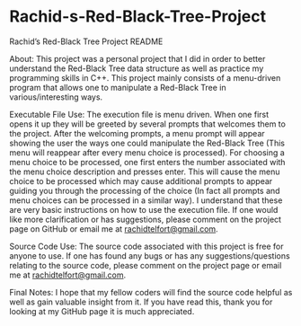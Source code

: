 # Rachid-s-Red-Black-Tree-Project

Rachid’s Red-Black Tree Project README

About: This project was a personal project that I did in order to better understand the Red-Black Tree data structure as well as practice my programming skills in C++. This project mainly consists of a menu-driven program that allows one to manipulate a Red-Black Tree in various/interesting ways.
	
Executable File Use: The execution file is menu driven. When one first opens it up they will be greeted by several prompts that welcomes them to the project. After the welcoming prompts, a menu prompt will appear showing the user the ways one could manipulate the Red-Black Tree (This menu will reappear after every menu choice is processed). For choosing a menu choice to be processed, one first enters the number associated with the menu choice description and presses enter. This will cause the menu choice to be processed which may cause additional prompts to appear guiding you through the processing of the choice (In fact all prompts and menu choices can be processed in a similar way). I understand that these are very basic instructions on how to use the execution file. If one would like more clarification or has suggestions, please comment on the project page on GitHub or email me at rachidtelfort@gmail.com.
	
Source Code Use: The source code associated with this project is free for anyone to use. If one has found any bugs or has any suggestions/questions relating to the source code, please comment on the project page or email me at rachidtelfort@gmail.com.
	
Final Notes: I hope that my fellow coders will find the source code helpful as well as gain valuable insight from it. If you have read this, thank you for looking at my GitHub page it is much appreciated.



